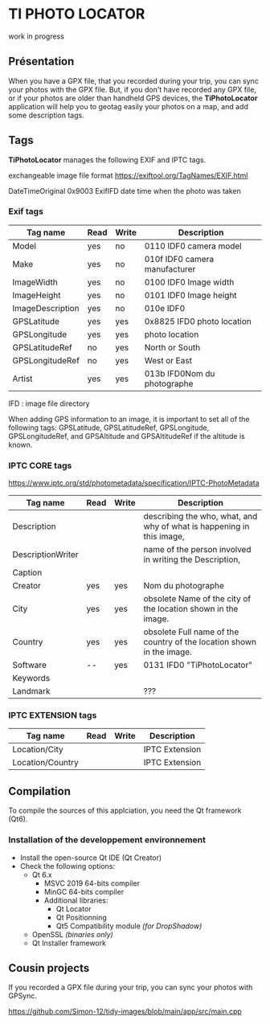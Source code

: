 # TI PHOTO LOCATOR

work in progress

## Présentation

When you have a GPX file, that you recorded during your trip, you can sync your photos with the GPX file.
But, if you don't have recorded any GPX file, or if your photos are older than handheld GPS devices, the **TiPhotoLocator** application will help you to geotag easily your photos on a map, and add some description tags.

## Tags

**TiPhotoLocator** manages the following EXIF and IPTC tags.

exchangeable image file format 
https://exiftool.org/TagNames/EXIF.html

DateTimeOriginal 0x9003 ExifIFD
date time when the photo was taken 

### Exif tags

| Tag name | Read |  Write | Description | 
| -------- | ---- |  ----- | ----------- | 
| Model | yes | no | 0110 IDF0 camera model | 
| Make | yes |  no | 010f IDF0 camera manufacturer | 
| ImageWidth | yes | no | 0100 IDF0 Image width | 
| ImageHeight | yes | no | 0101 IDF0 Image height | 
| ImageDescription | yes | no | 010e IDF0 | 
| GPSLatitude | yes | yes | 0x8825 IFD0 photo location |
| GPSLongitude | yes | yes | photo location |
| GPSLatitudeRef | no | yes | North or South | 
| GPSLongitudeRef | no |  yes | West or East | 
| Artist | yes | yes | 013b IFD0Nom du photographe | 

IFD : image file directory

When adding GPS information to an image, it is important to set all of the following tags: GPSLatitude, GPSLatitudeRef, GPSLongitude, GPSLongitudeRef, and GPSAltitude and GPSAltitudeRef if the altitude is known.

### IPTC CORE tags

https://www.iptc.org/std/photometadata/specification/IPTC-PhotoMetadata


| Tag name | Read |  Write | Description | 
| -------- | ---- |  ----- | ----------- | 
| Description |  |  | describing the who, what, and why of what is happening in this image, | 
| DescriptionWriter |  |  | name of the person involved in writing the Description, | 
| Caption |  |  |  | 
| Creator | yes | yes | Nom du photographe | 
| City | yes | yes | obsolete Name of the city of the location shown in the image.| 
| Country | yes | yes | obsolete Full name of the country of the location shown in the image.| 
| Software | -- | yes | 0131 IFD0 "TiPhotoLocator" | 
| Keywords |  |  |  | 
| Landmark |  |  | ??? | 

### IPTC EXTENSION tags

| Tag name | Read |  Write | Description | 
| -------- | ---- |  ----- | ----------- | 
| Location/City |  |  | IPTC Extension | 
| Location/Country |  |  | IPTC Extension | 


## Compilation

To compile the sources of this applciation, you need the Qt framework (Qt6).

### Installation of the developpement environnement

* Install the open-source Qt IDE (Qt Creator)
* Check the following options:
   * Qt 6.x
      * MSVC 2019 64-bits compiler
      * MinGC 64-bits compiler
      * Additional libraries:
         * Qt Locator
         * Qt Positionning
         * Qt5 Compatibility module *(for DropShadow)*
   * OpenSSL *(binaries only)*
   * Qt Installer framework


## Cousin projects

If you recorded a GPX file during your trip, you can sync your photos with GPSync.


https://github.com/Simon-12/tidy-images/blob/main/app/src/main.cpp
